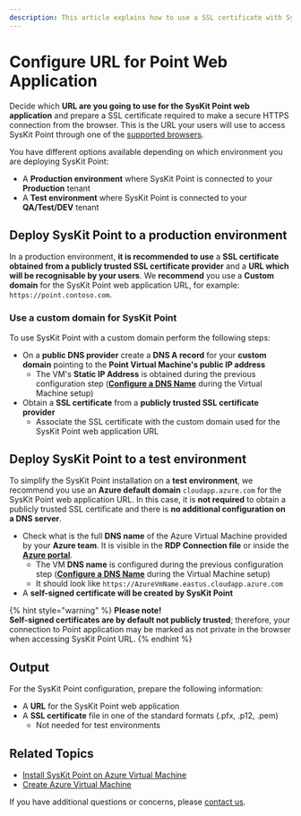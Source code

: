 ```yaml
---
description: This article explains how to use a SSL certificate with SysKit Point.
---
```


# Configure URL for Point Web Application

Decide which **URL are you going to use for the SysKit Point web application** and prepare a SSL certificate required to make a secure HTTPS connection from the browser. This is the URL your users will use to access SysKit Point through one of the [supported browsers](../../requirements/system-requirements.md#supported-browsers).

You have different options available depending on which environment you are deploying SysKit Point:

* A **Production environment** where SysKit Point is connected to your **Production** tenant
* A **Test environment** where SysKit Point is connected to your **QA/Test/DEV** tenant

## Deploy SysKit Point to a production environment

In a production environment, **it is recommended to use** a **SSL certificate obtained from a publicly trusted SSL certificate provider** and a **URL which will be recognisable by your users**. We **recommend** you use a **Custom domain** for the SysKit Point web application URL, for example: `https://point.contoso.com`.

### Use a custom domain for SysKit Point

To use SysKit Point with a custom domain perform the following steps:

* On a **public DNS provider** create a **DNS A record** for your **custom domain** pointing to the **Point Virtual Machine's public IP address**
  * The VM's **Static IP Address** is obtained during the previous configuration step \([**Configure a DNS Name**](create-azure-vm.md#configure-a-dns-name) during the Virtual Machine setup\)
* Obtain a **SSL certificate** from a **publicly trusted SSL certificate provider**
  * Associate the SSL certificate with the custom domain used for the SysKit Point web application URL

## Deploy SysKit Point to a test environment

To simplify the SysKit Point installation on a **test environment**, we recommend you use an **Azure default domain** `cloudapp.azure.com` for the SysKit Point web application URL. In this case, it is **not required** to obtain a publicly trusted SSL certificate and there is **no additional configuration on a DNS server**.

* Check what is the full **DNS name** of the Azure Virtual Machine provided by your **Azure team**. It is visible in the **RDP Connection file** or inside the [**Azure portal**](https://portal.azure.com). 
  * The VM **DNS name** is configured during the previous configuration step \([**Configure a DNS Name**](create-azure-vm.md#configure-a-dns-name) during the Virtual Machine setup\)
  * It should look like `https://AzureVmName.eastus.cloudapp.azure.com`
* A **self-signed certificate will be created by SysKit Point**

{% hint style="warning" %}
**Please note!**  
**Self-signed certificates are by default not publicly trusted**; therefore, your connection to Point application may be marked as not private in the browser when accessing SysKit Point URL.
{% endhint %}

## Output

For the SysKit Point configuration, prepare the following information:

* A **URL** for the SysKit Point web application
* A **SSL certificate** file in one of the standard formats \(.pfx, .p12, .pem\)
  * Not needed for test environments

## Related Topics

* [Install SysKit Point on Azure Virtual Machine](overview.md)
* [Create Azure Virtual Machine](create-azure-vm.md)

If you have additional questions or concerns, please [contact us](https://www.syskit.com/contact-us/).

